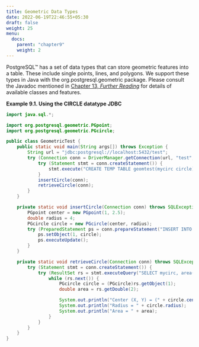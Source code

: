 ```yaml
---
title: Geometric Data Types
date: 2022-06-19T22:46:55+05:30
draft: false
weight: 25
menu:
  docs:
    parent: "chapter9"
    weight: 2
---
```


PostgreSQL™ has a set of data types that can store geometric features into a
table. These include single points, lines, and polygons.  We support these types
in Java with the org.postgresql.geometric package. Please consult the Javadoc
mentioned in [Chapter 13, *Further Reading*](reading.html) for details of
available classes and features.

**Example 9.1. Using the CIRCLE datatype JDBC**

```java
import java.sql.*;

import org.postgresql.geometric.PGpoint;
import org.postgresql.geometric.PGcircle;

public class GeometricTest {
    public static void main(String args[]) throws Exception {
        String url = "jdbc:postgresql://localhost:5432/test";
        try (Connection conn = DriverManager.getConnection(url, "test", "")) {
            try (Statement stmt = conn.createStatement()) {
                stmt.execute("CREATE TEMP TABLE geomtest(mycirc circle)");
            }
            insertCircle(conn);
            retrieveCircle(conn);
        }
    }

    private static void insertCircle(Connection conn) throws SQLException {
        PGpoint center = new PGpoint(1, 2.5);
        double radius = 4;
        PGcircle circle = new PGcircle(center, radius);
        try (PreparedStatement ps = conn.prepareStatement("INSERT INTO geomtest(mycirc) VALUES (?)")) {
            ps.setObject(1, circle);
            ps.executeUpdate();
        }
    }

    private static void retrieveCircle(Connection conn) throws SQLException {
        try (Statement stmt = conn.createStatement()) {
            try (ResultSet rs = stmt.executeQuery("SELECT mycirc, area(mycirc) FROM geomtest")) {
                while (rs.next()) {
                    PGcircle circle = (PGcircle)rs.getObject(1);
                    double area = rs.getDouble(2);

                    System.out.println("Center (X, Y) = (" + circle.center.x + ", " + circle.center.y + ")");
                    System.out.println("Radius = " + circle.radius);
                    System.out.println("Area = " + area);
                }
            }
        }
    }
}
```
